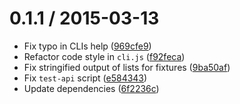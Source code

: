 
0.1.1 / 2015-03-13
==================

* Fix typo in CLIs help ([969cfe9](https://github.com/wooorm/mdast-toc/commit/969cfe9))
* Refactor code style in `cli.js` ([f92feca](https://github.com/wooorm/mdast-toc/commit/f92feca))
* Fix stringified output of lists for fixtures ([9ba50af](https://github.com/wooorm/mdast-toc/commit/9ba50af))
* Fix `test-api` script ([e584343](https://github.com/wooorm/mdast-toc/commit/e584343))
* Update dependencies ([6f2236c](https://github.com/wooorm/mdast-toc/commit/6f2236c))
